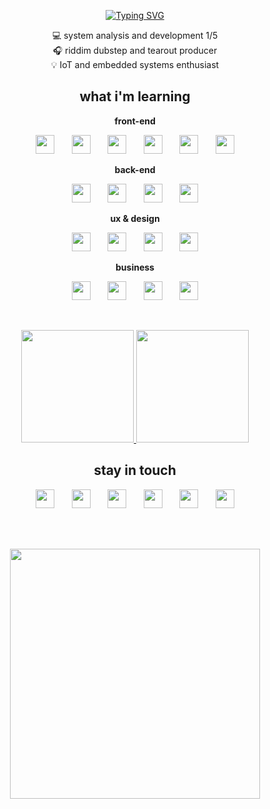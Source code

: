 <p align="center">
  <a href="https://github.com/brdneo">
    <img src="https://readme-typing-svg.demolab.com?font=Segoe+UI&weight=900&size=25&duration=2000&pause=1000&color=000000&center=true&random=false&width=500&lines=hi%2C+i'm+brendo+;i'm+a+front-end+dev+and+designer;i+make+music+and+i+have+6+cats;i+like+crows%2C+robots+and+football" alt="Typing SVG" />
  </a>
</p>

<p align="center">
  💻 system analysis and development 1/5<br>
  🎧 riddim dubstep and tearout producer<br>
  💡 IoT and embedded systems enthusiast
</p>

<h2 align=center>what i'm learning</h2>

<p align="center"><strong>front-end</strong></p>

<p align=center>
  <img src="https://cdn.jsdelivr.net/gh/devicons/devicon/icons/html5/html5-plain.svg" width="30" height="30"/>
  &nbsp;&nbsp;&nbsp;&nbsp;&nbsp;
  <img src="https://cdn.jsdelivr.net/gh/devicons/devicon/icons/css3/css3-plain.svg" width="30" height="30"/>
  &nbsp;&nbsp;&nbsp;&nbsp;&nbsp;
  <img src="https://cdn.jsdelivr.net/gh/devicons/devicon/icons/javascript/javascript-plain.svg" width="30" height="30"/>
  &nbsp;&nbsp;&nbsp;&nbsp;&nbsp;
  <img src="https://cdn.jsdelivr.net/gh/devicons/devicon/icons/typescript/typescript-plain.svg" width="30" height="30"/>
  &nbsp;&nbsp;&nbsp;&nbsp;&nbsp;
  <img src="https://cdn.jsdelivr.net/gh/devicons/devicon/icons/react/react-original.svg" width="30" height="30"/>
  &nbsp;&nbsp;&nbsp;&nbsp;&nbsp;
  <img src="https://cdn.jsdelivr.net/gh/devicons/devicon/icons/nextjs/nextjs-line.svg" width="30" height="30"/>
</p>

<p align="center"><strong>back-end</strong></p>

<p align=center>
  <img src="https://cdn.jsdelivr.net/gh/devicons/devicon/icons/python/python-original.svg" width="30" height="30"/>
  &nbsp;&nbsp;&nbsp;&nbsp;&nbsp;
  <img src="https://cdn.jsdelivr.net/gh/devicons/devicon/icons/nodejs/nodejs-original.svg" width="30" height="30"/>
  &nbsp;&nbsp;&nbsp;&nbsp;&nbsp;
  <img src="https://cdn.jsdelivr.net/gh/devicons/devicon/icons/express/express-original.svg" width="30" height="30"/>
  &nbsp;&nbsp;&nbsp;&nbsp;&nbsp;
  <img src="https://cdn.jsdelivr.net/gh/devicons/devicon/icons/mongodb/mongodb-original.svg" width="30" height="30"/>
</p>

<p align="center"><strong>ux & design</strong></p>

<p align=center>
  <img src="https://cdn.jsdelivr.net/gh/devicons/devicon/icons/figma/figma-original.svg" width="30" height="30"/>
  &nbsp;&nbsp;&nbsp;&nbsp;&nbsp;
  <img src="https://cdn.jsdelivr.net/gh/devicons/devicon/icons/xd/xd-plain.svg" width="30" height="30"/>
  &nbsp;&nbsp;&nbsp;&nbsp;&nbsp;
  <img src="https://cdn.jsdelivr.net/gh/devicons/devicon/icons/sketch/sketch-original.svg" width="30" height="30"/>
  &nbsp;&nbsp;&nbsp;&nbsp;&nbsp;
  <img src="https://cdn.jsdelivr.net/gh/devicons/devicon/icons/canva/canva-original.svg" width="30" height="30"/>
</p>


<p align="center"><strong>business</strong></p>

<p align=center>
  <img src="https://cdn.jsdelivr.net/gh/devicons/devicon/icons/minitab/minitab-plain.svg" width="30" height="30"/>
  &nbsp;&nbsp;&nbsp;&nbsp;&nbsp;
  <img src="https://www.cdnlogo.com/logos/s/76/scrum.svg" width="30" height="30"/>
  &nbsp;&nbsp;&nbsp;&nbsp;&nbsp;
  <img src="https://www.svgrepo.com/show/373589/excel.svg" width="30" height="30"/>
  &nbsp;&nbsp;&nbsp;&nbsp;&nbsp;
  <img src="https://github.com/microsoft/PowerBI-Icons/blob/main/SVG/Power-BI.svg" width="30" height="30"/>
</p>

<br/>

<p align="center">
  <a href="https://github.com/brdneo">
    <img loading="lazy" height="180em" src="https://github-readme-stats.vercel.app/api/top-langs/?username=brdneo&layout=compact&langs_count=7&theme=dracula"/>
    <img loading="lazy" height="180em" src="https://github-readme-stats.vercel.app/api?username=brdneo&show_icons=true&theme=dracula&include_all_commits=true&count_private=true"/>
  </a>
</p>

<h2 align=center>stay in touch</h2>

<p align="center">
  <a href="https://www.x.com/brdneo" target="_blank"><img loading="lazy" src="https://raw.githubusercontent.com/gauravghongde/social-icons/master/SVG/Color/Twitter.svg" width="30" height="30" target="_blank"></a>
  &nbsp;&nbsp;&nbsp;&nbsp;&nbsp;
  <a href="https://linkedin.com/in/brdneo" target="_blank"><img loading="lazy" src="https://raw.githubusercontent.com/gauravghongde/social-icons/master/SVG/Color/LinkedIN.svg" width="30" height="30" target="_blank"></a>
  &nbsp;&nbsp;&nbsp;&nbsp;&nbsp;
  <a href="https://youtube.com/@brdneo" target="_blank"><img loading="lazy" src="https://raw.githubusercontent.com/gauravghongde/social-icons/master/SVG/Color/Youtube.svg" width="30" height="30" target="_blank"></a>
  &nbsp;&nbsp;&nbsp;&nbsp;&nbsp;
  <a href="https://instagram.com/brdneo"><img loading="lazy" src="https://raw.githubusercontent.com/gauravghongde/social-icons/master/SVG/Color/Instagram.svg" width="30" height="30" target="_blank"></a>
  &nbsp;&nbsp;&nbsp;&nbsp;&nbsp;
  <a href="mailto:brendobittencourt0@gmail.com" target="_blank"><img loading="lazy" src="https://github.com/gauravghongde/social-icons/raw/master/SVG/Color/Gmail.svg" width="30" height="30" target="_blank"></a>
  &nbsp;&nbsp;&nbsp;&nbsp;&nbsp;
  <a href="https://open.spotify.com/user/zm391kg8wp3eo2x8ak09xkwrd" target="_blank"><img loading="lazy" src="https://github.com/gauravghongde/social-icons/raw/master/SVG/Color/Spotify.svg" width="30" height="30" target="_blank"></a>
</p>

<br><br>

<p align="center">
  <img width="400" src="https://media1.tenor.com/m/GoP1vft7w_oAAAAC/crow-bow.gif">
</p>
